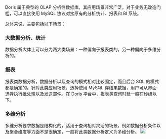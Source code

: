 Doris 属于典型的 OLAP 分析性数据库，其应用场景非常广泛，对于业务无改造门槛，可以直接使用 MySQL 协议对接原有的分析统计、报表和 BI 系统。

总体来说，主要包括以下场景：
### 大数据分析、统计
数据分析大体上可以分为两大类场景：一种偏向于报表类的，另一种偏向于多维分析的。

### 报表
报表类数据分析，数据分析以及查询的模式相对比较固定，而且后台 SQL 的模式都是确定的。针对此类应用场景，选择使用 MySQL 存结果数据，用户可从界面选择执行批处理以及发送邮件。在 Doris 平台中，报表类查询时延一般在秒级以下。

### 多维分析
多维分析要求数据是结构化的，适用于查询相对灵活的场景，例如数据分析条件以及聚合维度等方面不是很确定，一般将此类数据分析定义为多维分析。
![](https://qcloudimg.tencent-cloud.cn/raw/520bc94bfc1467e4cd45bb8c9e22e34d.png)
